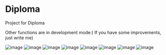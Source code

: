 # Diploma

Project for Diploma 

Other functions are in development mode:)
If you have some improvements, just write me)

![image](https://user-images.githubusercontent.com/25110969/61739566-59cf4900-ad95-11e9-835f-9d5fa5bbae4a.png)
![image](https://user-images.githubusercontent.com/25110969/61739569-5c31a300-ad95-11e9-8558-683a9e06acf9.png)
![image](https://user-images.githubusercontent.com/25110969/61739678-9a2ec700-ad95-11e9-8de8-b9e8188c7cd7.png)
![image](https://user-images.githubusercontent.com/25110969/61739683-9c912100-ad95-11e9-96b0-a033d177c076.png)
![image](https://user-images.githubusercontent.com/25110969/61739689-9f8c1180-ad95-11e9-97cd-f81944c3f0f0.png)
![image](https://user-images.githubusercontent.com/25110969/61739695-a61a8900-ad95-11e9-9eb7-b25a9cf9a5b3.png)
![image](https://user-images.githubusercontent.com/25110969/61739700-a9157980-ad95-11e9-940d-216fb3a7b389.png)
![image](https://user-images.githubusercontent.com/25110969/61739880-04e00280-ad96-11e9-93f0-da5d25432e48.png)
